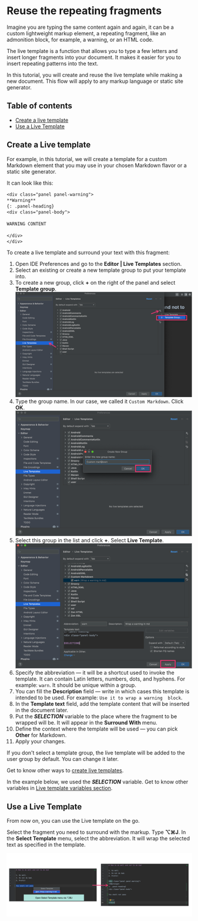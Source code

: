 # Reuse the repeating fragments

Imagine you are typing the same content again and again, it
can be a custom lightweight markup element, a repeating fragment, like an 
admonition block, for example, a warning, or an HTML code.

The live template is a function that allows you to type a few letters and insert longer fragments into your document. It makes it easier for you to insert
repeating patterns into the text.

In this tutorial, you will create and reuse the live template while making a
new document. This flow will apply to any markup language or static site generator.

## Table of contents

* [Create a live template](#create-a-live-template)
* [Use a Live Template](#use-a-live-template)

## Create a Live template

For example, in this tutorial, we will create a template for a custom 
Markdown element that you may use in your chosen Markdown flavor or a static 
site generator.

It can look like this:
````
<div class="panel panel-warning">
**Warning**
{: .panel-heading}
<div class="panel-body">

WARNING CONTENT

</div>
</div>
````

To create a live template and surround your text with this fragment:
1. Open IDE Preferences and go to the **Editor | Live Templates** section.
2. Select an existing or create a new template group to put your template into.
3. To create a new group, click **+** on the right of the panel and select 
   **Template group**.
![creategroup](static/tut_step1.png)
4. Type the group name. In our case, we called it `Custom Markdown`. Click 
   **OK**.
![creategroup](static/tut_step2.png)
5. Select this group in the list and click **+**. Select **Live Template**.
![creategroup](static/tut_step3.png)
6. Specify the abbreviation — it will be a shortcut used to invoke the template. It can contain Latin letters,
   numbers, dots, and hyphens. For example: `warn`. It should be unique 
   within a group.
7. You can fill the **Description** field — write in which cases this 
   template is intended to be used. For example: `Use it to wrap a warning 
   block`.
8. In the **Template text** field, add the template content that will be
   inserted in the document later.
9. Put the **$SELECTION$** variable to the place where the fragment to be 
   wrapped will be. It will appear in the **Surround With** menu.
10. Define the context where the template will be used — you can pick **Other**
    for Markdown.
11. Apply your changes.

If you don't select a template group, the live template will be added to the user group by default. You can change it later.

Get to know other ways to [create live templates](https://www.jetbrains.com/help/idea/creating-and-editing-live-templates.html).

In the example below, we used the **$SELECTION$** variable. Get to know other 
variables in [Live template variables section](https://www.jetbrains.com/help/idea/template-variables.html).

## Use a Live Template

From now on, you can use the Live template on the go.

Select the fragment you need to surround with the markup. Type **⌥⌘J**. In 
the **Select Template** menu, select the abbreviation. It will wrap the 
selected text as specified in the template.

![creategroup](static/tut_step4.png)

